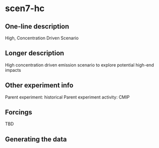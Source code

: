 <!--- This file contains a number of sections -->
<!--- They are bounded by comments like this -->
<!--- Do not edit these sections by hand -->
<!--- Start title -->
# scen7-hc
<!--- End title -->

## One-line description

<!--- Start one-line-description -->
High, Concentration Driven Scenario
<!--- End one-line-description -->

## Longer description

<!--- Start longer-description -->
High concentration driven emission scenario to explore potential high-end impacts
<!--- End longer-description -->

## Other experiment info

<!--- Start other-experiment-info -->
Parent experiment: historical
Parent experiment activity: CMIP
<!--- End other-experiment-info -->

## Forcings

<!--- Start forcings -->
TBD
<!--- End forcings -->

## Generating the data

<!--- TODO: auto-generate this -->
